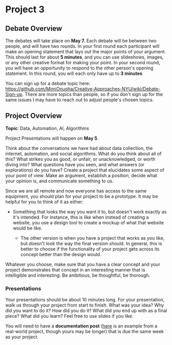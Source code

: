 # Project 3

## Debate Overview



The debates will take place on **May 7.** Each debate will be between two people, and will have two rounds. In your first round each participant will make an opening statement that lays out the major points of your argument. This should last for about **5 minutes**, and you can use slideshows, images, or any other creative format for making your point. In  your second round, you will have an opportunity to respond to the other person's opening statement.  In this round, you will each only have up to **3 minutes**

You can sign up for a debate topic here: https://github.com/MimiOnuoha/Creative-Approaches-NYU/wiki/Debate-Sign-up. There are more topics than people, so if you don't sign up for the same issues I may have to reach out to adjust people's chosen topics. 



## Project Overview 

**Topic**: Data, Automation, AI, Algorithms 

Project Presentations will happen on **May 5**. 

Think about the conversations we have had about data collection, the internet, automation, and social algorithms. What do you think about all of this? What strikes you as good, or unfair, or unacknowledged, or worth diving into? What questions have you seen, and what answers (or explorations) do you have? Create a project that elucidates some aspect of your point of view. Make an argument, establish a position, decide what your opinion is, and communicate something to us. 

Since we are all remote and now everyone has access to the same equipment, you should plan for your project to be a prototype. It may be helpful for you to think of it as either:

- Something that looks the way you want it to, but doesn't work exactly as it's intended. For instance, this is like when instead of creating a website, you use a design tool to create a mockup of what that website would be like. 

  - The other version is when you have a project that works as you like, but doesn't look the way the final version should. In general, this is better to choose if the functionality of your project gets across its concept better than the design would. 

Whatever you choose, make  sure that you have a clear concept and your project demonstrates that concept in an interesting manner that is intelligible and interesting.  Be ambitious, be thoughtful, be thorough. 

### Presentations

Your presentations should be about 10 minutes long.  For your presentation, walk us through your project from start to finish. What was your idea? Why did you want to do it? How did you do it? What did you end up with as a final piece? What did you learn? Feel free to use slides if you like. 

You will need to have a **documentation post** ([here](http://jillhubley.com/blog/nyctrees) is an example from a real-world project, though yours may be longer) that is due the same week as your project. 

